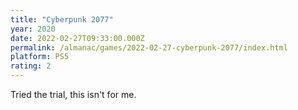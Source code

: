 ```yaml
---
title: "Cyberpunk 2077"
year: 2020
date: 2022-02-27T09:33:00.000Z
permalink: /almanac/games/2022-02-27-cyberpunk-2077/index.html
platform: PS5
rating: 2
---
```


Tried the trial, this isn't for me.